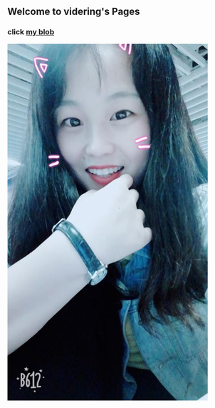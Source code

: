 ## Welcome to videring's Pages
### click [my blob](https://www.jianshu.com/u/986bcc3dcc0f)

![she](./images/she.png)
